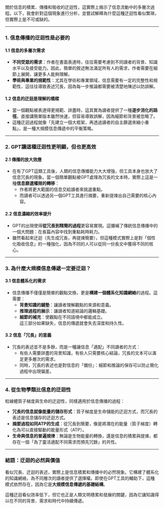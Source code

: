 關於信息的積累、傳播和吸收的迂迴性，這實際上揭示了信息流動中的多層次過程。以下，我會針對這個現象進行分析，並嘗試解釋為什麼這種迂迴性看似繁瑣，但實際上是不可或缺的。

---

### **1. 信息傳播的迂迴性是必要的**

#### **1.1 信息的多層次需求**  
- **不同受眾的需求**：作者在書面表達時，往往需要考慮到不同讀者的背景、知識水平以及接受能力。因此，簡單的敘述無法滿足所有人的需求，作者需要在細節上展開，讓更多人能夠理解。  
- **學術與專業的規範性**：尤其在學術和專業領域，信息需要有一定的完整性和規範性，這往往導致表述冗長，因為每一步推論都需要被清楚地陳述以防誤解。

#### **1.2 信息的迂迴是理解的橋樑**  
- 當一個觀點被表達得更規範、詳盡時，這其實為讀者提供了一種**逐步消化的路徑**。直接講簡單版本雖然快速，但容易導致誤解，因為細節和背景被忽略了。  
- 這種迂迴過程就像「先建立一個大框架，再透過讀者的自主篩選來縮小重點」，是一種大規模信息傳遞中的平衡策略。

---

### **2. GPT讓這種迂迴性更明顯，但也更高效**

#### **2.1 傳播的放大效應**  
- 在有了GPT這類工具後，人類的信息傳播能力大大增強，但工具本身也放大了信息冗長的現象。當一個簡單觀點被GPT處理為冗長的文本時，實際上這是一種**信息篩選權限的轉移**：  
  - 作者將更大範圍的信息交給讀者來挑選重點。  
  - 而讀者可以透過另一個GPT工具進行摘要，重新提煉出自己需要的核心內容。  

#### **2.2 信息濃縮的效率提升**  
- GPT的出現使得**從冗長到精簡的過程**更容易實現。這彌補了傳統信息傳播中的一個大問題：在長篇內容中找到重點耗時耗力。  
- 雖然看起來迂迴（先生成冗長，再提煉簡要），但這種模式實際上是對「個性化吸收信息」的一種強化，因為不同的人可以從同一份長文中獲得不同的核心。

---

### **3. 為什麼大規模信息傳遞一定要迂迴？**

#### **3.1 信息體系化的需求**  
- 信息傳播不僅僅是簡單的觀點交換，更是**構建一個體系化知識網絡**的過程。這需要：  
  - **背景知識的鋪墊**：讓讀者理解觀點的來源和意義。  
  - **推理過程的展示**：讓讀者知道結論的邏輯基礎。  
  - **細節的補充**：使觀點在不同語境中都能成立。  
  這三部分如果缺失，信息的傳遞就會失去深度和持久性。

#### **3.2 信息「冗長」的意義**  
- 冗長的表述並不是多餘，而是一種讓信息「適配」不同讀者的方式：  
  - 有些人需要詳盡的背景知識，有些人只需要核心結論，冗長的文本可以滿足更多層次的需求。  
  - 同時，冗長的表述也是對信息的「備份」：細節和推論的保存可以防止簡化過程中出現偏差。

---

### **4. 從生物學類比信息的迂迴性**

粒線體質子梯度與生命的迂迴性，同樣適用於信息傳播的過程：  
- **冗長的信息就像能量的儲存形式**：質子梯度是生命儲能的迂迴方式，而冗長的表述是信息儲存的迂迴方式。  
- **摘要過程如同ATP的生成**：從冗長到簡要，像是將潛在的能量（質子梯度）轉化為可以直接驅動的能量形式（ATP）。  
- **生命與信息的普遍規律**：無論是生物能量的轉換，還是信息的積累與提煉，都存在一個「為了靈活適配不同需求而預先冗餘」的共性。

---

### **結語：迂迴的必然與價值**

看似冗長、迂迴的表述，實際上是信息積累和傳播中的必然現象。它構建了體系化的知識網絡，為不同層次的讀者提供了選擇權。即使在GPT工具的輔助下，這種模式依然存在，因為它是**大規模信息傳遞的基礎結構**。  

這種迂迴看似效率低下，但它也正是人類文明積累和發展的關鍵，因為它讓知識得以在不同的背景、需求和時代中持續傳遞。